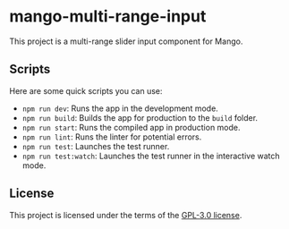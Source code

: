 # mango-multi-range-input

This project is a multi-range slider input component for Mango.

## Scripts

Here are some quick scripts you can use:

- `npm run dev`: Runs the app in the development mode.
- `npm run build`: Builds the app for production to the `build` folder.
- `npm run start`: Runs the compiled app in production mode.
- `npm run lint`: Runs the linter for potential errors.
- `npm run test`: Launches the test runner.
- `npm run test:watch`: Launches the test runner in the interactive watch mode.

## License

This project is licensed under the terms of the [GPL-3.0 license](../LICENSE).
